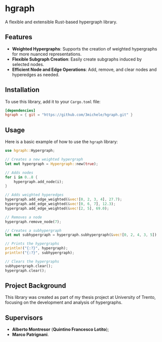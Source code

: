 # hgraph

A flexible and extensible Rust-based hypergraph library.

## Features

- **Weighted Hypergraphs**: Supports the creation of weighted hypergraphs for more nuanced representations.
- **Flexible Subgraph Creation**: Easily create subgraphs induced by selected nodes.
- **Efficient Node and Edge Operations**: Add, remove, and clear nodes and hyperedges as needed.
  
## Installation

To use this library, add it to your `Cargo.toml` file:

```toml
[dependencies]
hgraph = { git = "https://github.com/3michele/hgraph.git" }
```

## Usage 
Here is a basic example of how to use the `hgraph` library:

```rust
use hgraph::Hypergraph;

// Creates a new weighted hypergraph
let mut hypergraph = Hypergraph::new(true);

// Adds nodes
for i in 0..8 {
    hypergraph.add_node(i);
}

// Adds weighted hyperedges
hypergraph.add_edge_weighted(&vec![0, 2, 3, 4], 27.7);    
hypergraph.add_edge_weighted(&vec![0, 6, 7], 12.3);    
hypergraph.add_edge_weighted(&vec![2, 5], 69.0);    

// Removes a node
hypergraph.remove_node(7);

// Creates a subhypergraph
let mut subhypergraph = hypergraph.subhypergraph(&vec![0, 2, 4, 3, 5]);

// Prints the hypergraphs 
println!("{:?}", hypergraph);
println!("{:?}", subhypergraph);

// Clears the hypergraphs 
subhypergraph.clear();
hypergraph.clear();
```

## Project Background  
This library was created as part of my thesis project at University of Trento, focusing on the development and analysis of hypergraphs.   

## Supervisors 
- **Alberto Montresor** (**Quintino Francesco Lotito**);
- **Marco Patrignani**. 
